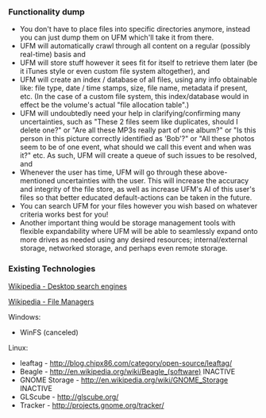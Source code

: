 ### Functionality dump ###

  * You don't have to place files into specific directories anymore, instead you can just dump them on UFM which'll take it from there.
  * UFM will automatically crawl through all content on a regular (possibly real-time) basis and
  * UFM will store stuff however it sees fit for itself to retrieve them later (be it iTunes style or even custom file system altogether), and
  * UFM will create an index / database of all files, using any info obtainable like: file type, date / time stamps, size, file name, metadata if present, etc. (In the case of a custom file system, this index/database would in effect be the volume's actual "file allocation table".)
  * UFM will undoubtedly need your help in clarifying/confirming many uncertainties, such as "These 2 files seem like duplicates, should I delete one?" or "Are all these MP3s really part of one album?" or "Is this person in this picture correctly identified as 'Bob'?" or "All these photos seem to be of one event, what should we call this event and when was it?" etc. As such, UFM will create a queue of such issues to be resolved, and
  * Whenever the user has time, UFM will go through these above-mentioned uncertainties with the user. This will increase the accuracy and integrity of the file store, as well as increase UFM's AI of this user's files so that better educated default-actions can be taken in the future.
  * You can search UFM for your files however you wish based on whatever criteria works best for you!
  * Another important thing would be storage management tools with flexible expandability where UFM will be able to seamlessly expand onto more drives as needed using any desired resources; internal/external storage, networked storage, and perhaps even remote storage.


### Existing Technologies ###

[Wikipedia - Desktop search engines](http://en.wikipedia.org/wiki/List_of_search_engines#Desktop_search_engines)

[Wikipedia - File Managers](http://en.wikipedia.org/wiki/Comparison_of_file_managers)


Windows:
  * WinFS (canceled)


Linux:
  * leaftag - http://blog.chipx86.com/category/open-source/leaftag/
  * Beagle - http://en.wikipedia.org/wiki/Beagle_(software) INACTIVE
  * GNOME Storage - http://en.wikipedia.org/wiki/GNOME_Storage INACTIVE
  * GLScube - http://glscube.org/
  * Tracker - http://projects.gnome.org/tracker/